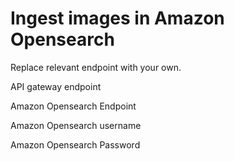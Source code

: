 # Ingest images in Amazon Opensearch

Replace relevant endpoint with your own.

<API Gateway> API gateway endpoint

<Opensearch Endpoint> Amazon Opensearch Endpoint

<username> Amazon Opensearch username

<password> Amazon Opensearch Password